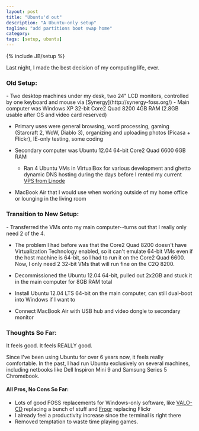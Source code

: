 ```yaml
---
layout: post
title: "Ubuntu'd out"
description: "A Ubuntu-only setup"
tagline: "add partitions boot swap home"
category: 
tags: [setup, ubuntu]
---
```

{% include JB/setup %}

Last night, I made the best decision of my computing life, ever.

<h3>Old Setup:</h3>
- Two desktop machines under my desk, two 24" LCD monitors, controlled by one keyboard and mouse via [Synergy](http://synergy-foss.org/)
- Main computer was Windows XP 32-bit Core2 Quad 8200 4GB RAM (2.8GB usable after OS and video card reserved)

  - Primary uses were general browsing, word processing, gaming (Starcraft 2, WoW, Diablo 3), organizing and uploading photos (Picasa + Flickr), IE-only testing, some    coding

- Secondary computer was Ubuntu 12.04 64-bit Core2 Quad 6600 6GB RAM

  - Ran 4 Ubuntu VMs in VirtualBox for various development and ghetto dynamic DNS hosting during the days before I rented my current [VPS from Linode](http://www.linode.com/?r=65762fd9ef89c62a08eddbb4c641c9b9a5415ba9)

- MacBook Air that I would use when working outside of my home office or lounging in the living room

<h3>Transition to New Setup:</h3>
- Transferred the VMs onto my main computer--turns out that I really only need 2 of the 4.

  -  The problem I had before was that the Core2 Quad 8200 doesn't have Virtualization Technology enabled, so it can't emulate 64-bit VMs even if the host machine is 64-bit, so I had to run it on the Core2 Quad 6600. Now, I only need 2 32-bit VMs that will run fine on the C2Q 8200.

- Decommissioned the Ubuntu 12.04 64-bit, pulled out 2x2GB and stuck it in the main computer for 8GB RAM total
- Install Ubuntu 12.04 LTS 64-bit on the main computer, can still dual-boot into Windows if I want to
- Connect MacBook Air with USB hub and video dongle to secondary monitor

<h3>Thoughts So Far:</h3>
It feels good. It feels REALLY good.

Since I've been using Ubuntu for over 6 years now, it feels really comfortable. In the past, I had run Ubuntu exclusively on several machines, including netbooks like Dell Inspiron Mini 9 and Samsung Series 5 Chromebook.

<h4>All Pros, No Cons So Far:</h4>

- Lots of good FOSS replacements for Windows-only software, like [VALO-CD](http://www.valo-cd.net/) replacing a bunch of stuff and [Frogr](http://code.google.com/p/frogr/) replacing Flickr
- I already feel a productivity increase since the terminal is right there
- Removed temptation to waste time playing games.
